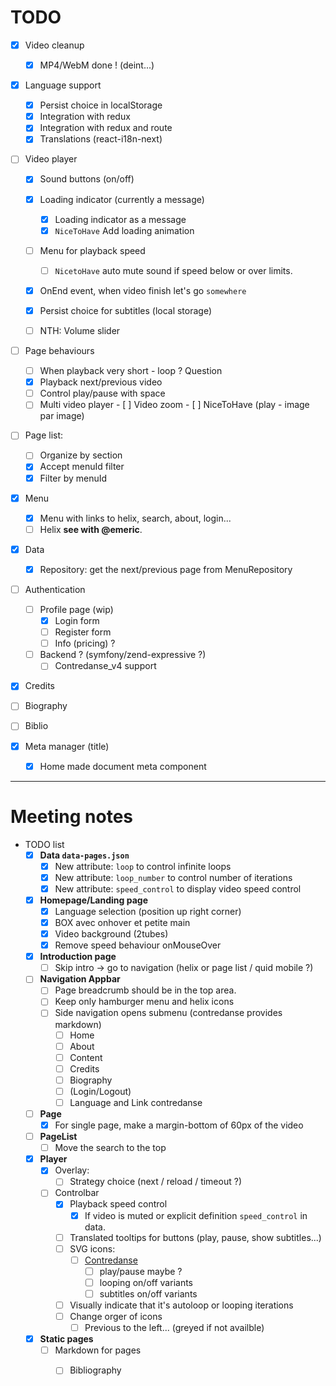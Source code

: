 # TODO

- [X] Video cleanup
  - [X] MP4/WebM done ! (deint...)

- [X] Language support 
  - [X] Persist choice in localStorage
  - [X] Integration with redux
  - [X] Integration with redux and route
  - [X] Translations (react-i18n-next)
  
- [ ] Video player
  - [x] Sound buttons (on/off)
  - [x] Loading indicator (currently a message)
    - [x] Loading indicator as a message
    - [x] `NiceToHave` Add loading animation 
  - [ ] Menu for playback speed
    - [ ] `NicetoHave` auto mute sound if speed below or over limits.
  - [x] OnEnd event, when video finish let's go `somewhere`
  - [x] Persist choice for subtitles (local storage)
  - [ ] NTH: Volume slider
  
       
- [ ] Page behaviours  
  - [ ] When playback very short - loop ? Question  
  - [x] Playback next/previous video 
  - [ ] Control play/pause with space
  - [ ] Multi video player
        - [ ] Video zoom 
        - [ ] NiceToHave (play - image par image)

- [ ] Page list:
  - [ ] Organize by section
  - [x] Accept menuId filter
  - [x] Filter by menuId

- [X] Menu
  - [X] Menu with links to helix, search, about, login...
  - [ ] Helix **see with @emeric**.
      
- [x] Data
  - [X] Repository: get the next/previous page from MenuRepository
     

- [ ] Authentication
  - [ ] Profile page (wip)
    - [X] Login form
    - [ ] Register form
    - [ ] Info (pricing) ?
  - [ ] Backend ? (symfony/zend-expressive ?)
    - [ ] Contredanse_v4 support

- [x] Credits
- [ ] Biography
- [ ] Biblio
  
- [x] Meta manager (title)
  - [x] Home made document meta component  

------

# Meeting notes

- TODO list
  - [x] **Data `data-pages.json`**
      - [x] New attribute: `loop` to control infinite loops
      - [x] New attribute: `loop_number` to control number of iterations
      - [x] New attribute: `speed_control` to display video speed control
  - [x] **Homepage/Landing page**
    - [x] Language selection (position up right corner) 
    - [x] BOX avec onhover et petite main
    - [x] Video background (2tubes)
    - [x] Remove speed behaviour onMouseOver
  - [x] **Introduction page**
    - [ ] Skip intro -> go to navigation (helix or page list / quid mobile ?)    
  - [ ] **Navigation Appbar**
    - [ ] Page breadcrumb should be in the top area.
    - [ ] Keep only hamburger menu and helix icons
    - [ ] Side navigation opens submenu (contredanse provides markdown)    
       - [ ] Home
       - [ ] About 
       - [ ] Content
       - [ ] Credits 
       - [ ] Biography
       - [ ] (Login/Logout)
       - [ ] Language and Link contredanse        
  - [ ] **Page**
    - [x] For single page, make a margin-bottom of 60px of the video
  - [ ] **PageList**
      - [ ] Move the search to the top    
  - [x] **Player**       
    - [x] Overlay:
      - [ ] Strategy choice (next / reload / timeout ?)       
    - [ ] Controlbar
      - [x] Playback speed control 
        - [x] If video is muted or explicit definition `speed_control` in data.
      - [ ] Translated tooltips for buttons (play, pause, show subtitles...)              
      - [ ] SVG icons:
        - [ ] <u>Contredanse</u>
          - [ ] play/pause maybe ? 
          - [ ] looping on/off variants
          - [ ] subtitles on/off variants
      - [ ] Visually indicate that it's autoloop or looping iterations
      - [ ] Change orger of icons
          - [ ] Previous to the left... (greyed if not availble)         
  - [x] **Static pages**
    - [ ] Markdown for pages
      - [ ] Bibliography
               
